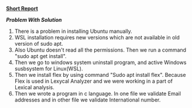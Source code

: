 <ins>**Short Report**<ins>

***Problem With Solution***

1. There is a problem in installing Ubuntu manually. 
2. WSL installation requires new versions which are not available in old version of sudo apt.
3. Also Ubuntu doesn't read all the permissions. Then we run a command "sudo apt get install".
4. Then we go to windows system uninstall program, and active Windows susbsystem for Linux(WSL).
5. Then we install flex by using command "Sudo apt install flex". Because Flex is used in Lexycal Analyzer and we were working in a part of Lexical    analysis.
6. Then we wrote a program in c language. In one file we validate Email addresses and in other file we validate International number.
